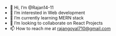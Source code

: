 - 👋 Hi, I’m @Rajan14-11
- 👀 I’m interested in Web development
- 🌱 I’m currently learning MERN stack
- 💞️ I’m looking to collaborate on React Projects
- 📫 How to reach me at rajangoyal710@gmail.com

<!---
Rajan14-11/Rajan14-11 is a ✨ special ✨ repository because its `README.md` (this file) appears on your GitHub profile.
You can click the Preview link to take a look at your changes.
--->
